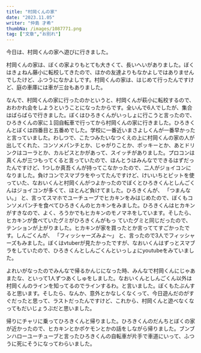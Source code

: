 ```yaml
---
title: "村岡くんの家"
date: "2023.11.05"
writer: "仲島 才希"
thumbNa: /images/1087771.png
tag: ["文章","お別れ"]
---
```



今日は、村岡くんの家へ遊びに行きました。

村岡くんの家は、ぼくの家よりもとても大きくて、長いへいがありました。ぼくはきょねん藤小に転校してきたので、ほかの友達よりもなかよしではありませんでしたけど、ふつうになかよしです。村岡くんの家は、はじめて行ったんですけど、庭の車庫には車が三台もありました。

なんで、村岡くんの家に行ったのかというと、村岡くんが萩小に転校するので、おわかれ会をしようということになったからです。全いんで6人でしたが、集合はばらばらで行きました。ぼくはひろきくんがいっしょに行こうと言ったので、ひろきくんの家に１回自転車で行ってから村岡くんの家に行きました。ひろきくんとぼくは四番目と五番めでした。学校に一番近いまさよしくんが一番早かったと言っていました。わしつで、こたつみたいなつくえの上に村岡くんの家の人が出してくれた、コンソメパンチとか、じゃがりことか、ポッキーとか、あとドリンクはコーラとか、カルピスとかがあって、スイッチがありました。プロコンは真くんが三つもってくると言っていたので、ほんとうはみんなでできるはずだったんですけど、1つしか真吾くんが持ってこなかったので、二人がジョイコンになりました。負けコンでスマブラをやってたんですけど、けいいちとピットを使っていた、なおいくんと村岡くんがつよかったのでぼくとひろきくんとしんごくんはジョイコンが多くて、ほとんど負けてました。ひろきくんが、
 「つまんない。」
と、言ってスマホでユーチューブでヒカキンをみはじめたので、ぼくもコンソメパンチを食べてひろきくんのヒカキンをみました。ひろきくんはヒカキンがすきなので、よく、ろうかでもヒカキンのモノマネをしています。そしたら、ヒカキンが食べていたグミがひろきくんがもっ
ていたグミと同じだったので、テンションが上がりました。ヒカキンが家を買ったとか言っててすごかったです。しんごくんが、
 「フィッシャーズみよ〜」
と、言ったので3人でフィッシャーズもみました。ぼくはvtuberが見たかったですが、なおいくんはずっとスマブラをしていたので、ひろきくんとしんごくんといっしょにyoutubeをみていました。

よれいがなったのでみんなで帰るかんじになった時、みんなで村岡くんにじゃあまたな、といって1人ずつあくしゅをしました。なおいくんとしんごくん以外は村岡くんのラインを知ってるのでラインするわ。と言いました。ぼくもたぶんすると思います。そしたら、なんか、意外とかなしくなくって、今日遊んだのがすぐだったと思って、ラストだったんですけど、これから、村岡くんと遊べなくなってもだいじょうぶだと思いました。

帰りにチャリに乗ってひろきくんと帰りました。ひろきくんのだんちとぼくの家が近かったので、ヒカキンとかポケモンとかの話をしながら帰りました。ブンブンハローユーチューブと言ったひろきくんの自転車が片手で車道にいって、ふつうに死にそうになってわらいました。